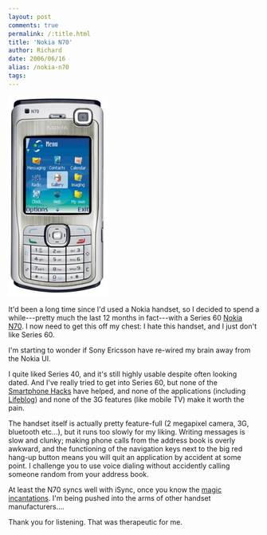 ```yaml
---
layout: post
comments: true
permalink: /:title.html
title: 'Nokia N70'
author: Richard
date: 2006/06/16
alias: /nokia-n70
tags:
---
```


<img src="/img/posts/flkexport2018/2049224011_89fcb7a25e_o.jpg" width="200" height="404" alt="N70">

It'd been a long time since I'd used a Nokia handset, so I decided to
spend a while---pretty much the last 12 months in fact---with a Series 60
[Nokia N70][]. I now need to get this off my chest: I hate this handset,
and I just don't like Series 60.

I'm starting to wonder if Sony Ericsson have re-wired my brain away from
the Nokia UI.

I quite liked Series 40, and it's still highly usable despite often
looking dated. And I've really tried to get into Series 60, but none of
the [Smartphone Hacks][] have helped, and none of the applications
(including [Lifeblog][]) and none of the 3G features (like mobile TV)
make it worth the pain.

The handset itself is actually pretty feature-full (2 megapixel camera,
3G, bluetooth etc...), but it runs too slowly for my liking. Writing
messages is slow and clunky; making phone calls from the address book is
overly awkward, and the functioning of the navigation keys next to the
big red hang-up button means you will quit an application by accident at
some point. I challenge you to use voice dialing without accidently
calling someone random from your address book.

At least the N70 syncs well with iSync, once you know the [magic
incantations][]. I'm being pushed into the arms of other handset
manufacturers....

Thank you for listening. That was therapeutic for me.

  [Nokia N70]: http://www.forum.nokia.com/main/0,,018-2578,00.html?model=N70
  [Smartphone Hacks]: http://www.amazon.co.uk/exec/obidos/ASIN/0596009615/richarddallaway
  [Lifeblog]: http://www.europe.nokia.com/nokia/0,,71739,00.html
  [magic incantations]: http://www.joshuazimmerman.com/blog/archives/2005/08/isync_21_and_no.html
